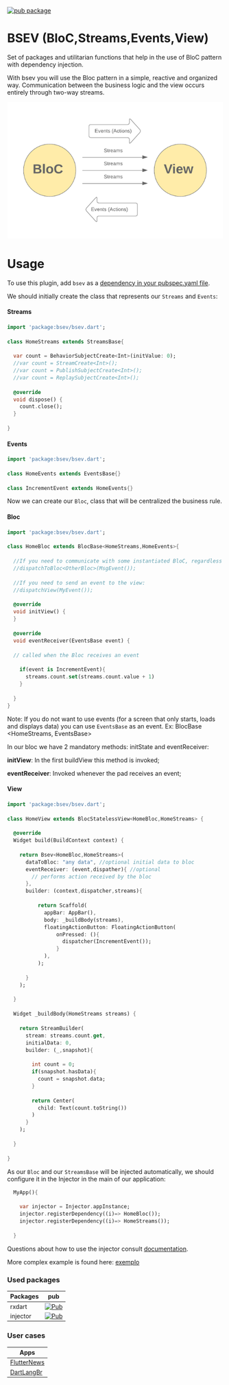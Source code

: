 [![pub package](https://img.shields.io/pub/v/bsev.svg)](https://pub.dartlang.org/packages/bsev)

# BSEV (BloC,Streams,Events,View)

Set of packages and utilitarian functions that help in the use of BloC pattern with dependency injection.

With bsev you will use the Bloc pattern in a simple, reactive and organized way. Communication between the business logic and the view occurs entirely through two-way streams.

![fluxo_bsev](https://github.com/RafaelBarbosatec/bsev/blob/master/imgs/fluxo_bsev.png)

# Usage
To use this plugin, add `bsev` as a [dependency in your pubspec.yaml file](https://flutter.io/platform-plugins/).

We should initially create the class that represents our `Streams` and `Events`:

#### Streams

``` dart
import 'package:bsev/bsev.dart';

class HomeStreams extends StreamsBase{

  var count = BehaviorSubjectCreate<Int>(initValue: 0);
  //var count = StreamCreate<Int>();
  //var count = PublishSubjectCreate<Int>();
  //var count = ReplaySubjectCreate<Int>();

  @override
  void dispose() {
    count.close();
  }

}

```

#### Events

``` dart
import 'package:bsev/bsev.dart';

class HomeEvents extends EventsBase{}

class IncrementEvent extends HomeEvents{}

```

Now we can create our `Bloc`, class that will be centralized the business rule.

#### Bloc

``` dart
import 'package:bsev/bsev.dart';

class HomeBloc extends BlocBase<HomeStreams,HomeEvents>{

  //If you need to communicate with some instantiated BloC, regardless of whether part of your tree of widgets can use:
  //dispatchToBloc<OtherBloc>(MsgEvent());
  
  //If you need to send an event to the view:
  //dispatchView(MyEvent());

  @override
  void initView() {
  }
  
  @override
  void eventReceiver(EventsBase event) {
  
  // called when the Bloc receives an event
  
    if(event is IncrementEvent){
      streams.count.set(streams.count.value + 1)
    }
    
  }
}

```

Note: If you do not want to use events (for a screen that only starts, loads and displays data) you can use `EventsBase` as an event. Ex: BlocBase <HomeStreams, EventsBase>

In our bloc we have 2 mandatory methods: initState and eventReceiver:

**initView**: In the first buildView this method is invoked;

**eventReceiver**: Invoked whenever the pad receives an event;

#### View

``` dart
import 'package:bsev/bsev.dart';

class HomeView extends BlocStatelessView<HomeBloc,HomeStreams> {
  
  @override
  Widget build(BuildContext context) {
    
    return Bsev<HomeBloc,HomeStreams>(
      dataToBloc: "any data", //optional initial data to bloc
      eventReceiver: (event,dispather){ //optional
        // performs action received by the bloc
      },
      builder: (context,dispatcher,streams){
      
          return Scaffold(
            appBar: AppBar(),
            body: _buildBody(streams),
            floatingActionButton: FloatingActionButton(
                onPressed: (){
                  dispatcher(IncrementEvent());
                }
            ),
          );
      
      }
    );
    
  }
    
  Widget _buildBody(HomeStreams streams) {

    return StreamBuilder(
      stream: streams.count.get,
      initialData: 0,
      builder: (_,snapshot){

        int count = 0;
        if(snapshot.hasData){
          count = snapshot.data;
        }

        return Center(
          child: Text(count.toString())
        )
      }
    );

  }
  
}

```

As our `Bloc` and our `StreamsBase` will be injected automatically, we should configure it in the Injector in the main of our application:

``` dart
  MyApp(){

    var injector = Injector.appInstance;
    injector.registerDependency((i)=> HomeBloc());
    injector.registerDependency((i)=> HomeStreams());
    
  }
```
Questions about how to use the injector consult [documentation](https://pub.dev/packages/injector).

More complex example is found here: [exemplo](https://github.com/RafaelBarbosatec/bsev/tree/master/example)

### Used packages

Packages | pub
--------- | ------
rxdart     | [![Pub](https://img.shields.io/pub/v/rxdart.svg)](https://pub.dartlang.org/packages/rxdart)
injector    | [![Pub](https://img.shields.io/pub/v/injector.svg)](https://pub.dartlang.org/packages/injector)

### User cases

Apps | 
--------- |
[FlutterNews](https://github.com/RafaelBarbosatec/flutter_news)     | 
[DartLangBr](https://github.com/dartlangbr/dart_lang_br_flutter_app)     | 

